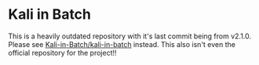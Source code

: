 # Kali in Batch

This is a heavily outdated repository with it's last commit being from v2.1.0. Please see [Kali-in-Batch/kali-in-batch](https://github.com/Kali-in-Batch/kali-in-batch) instead.
This also isn't even the official repository for the project!!
